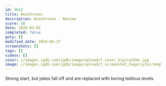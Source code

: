 ```yaml
---
id: 5622
title: Anachronox
description: Anachronox - Review
score: 50
date: 2020-05-01
completed: false
goty: []
modified_date: 2024-04-17
screenshots: []
tags: []
videos: []
cover: //images.igdb.com/igdb/image/upload/t_cover_big/co25mt.jpg
image: //images.igdb.com/igdb/image/upload/t_screenshot_huge/cy3virkmq0uxm09mmjup.jpg
---
```

Strong start, but jokes fall off and are replaced with boring tedious levels.